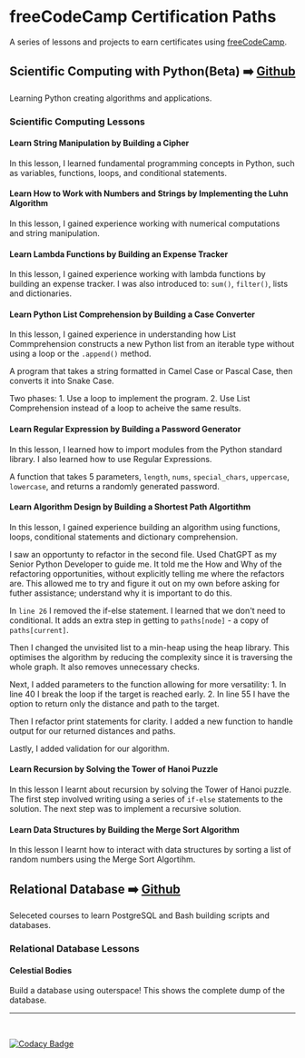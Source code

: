 # freeCodeCamp Certification Paths

A series of lessons and projects to earn certificates using [freeCodeCamp](https://freecodecamp.org).

## Scientific Computing with Python(Beta) ➡️ [Github](https://github.com/sedstan/freeCodeCamp/tree/3f498cf8ee68c05e9e83802eeca5131bba7a1033/scientific-computing-with-python-beta/course)

Learning Python creating algorithms and applications.

### Scientific Computing Lessons

#### Learn String Manipulation by Building a Cipher

In this lesson, I learned fundamental programming concepts in Python, such as variables, functions, loops, and conditional statements.

#### Learn How to Work with Numbers and Strings by Implementing the Luhn Algorithm

In this lesson, I gained experience working with numerical computations and string manipulation.

#### Learn Lambda Functions by Building an Expense Tracker

In this lesson, I gained experience working with lambda functions by building an
expense tracker. I was also introduced to: `sum()`, `filter()`, lists and dictionaries.

#### Learn Python List Comprehension by Building a Case Converter

In this lesson, I gained experience in understanding how List Commprehension constructs a new Python list from an iterable type without using a loop or the `.append()` method.

A program that takes a string formatted in Camel Case or Pascal Case, then converts it into Snake Case.

Two phases: 1. Use a loop to implement the program. 2. Use List Comprehension instead of a loop to acheive the same results.

#### Learn Regular Expression by Building a Password Generator

In this lesson, I learned how to import modules from the Python standard library. I also learned how to use Regular Expressions.

A function that takes 5 parameters, `length`, `nums`, `special_chars`, `uppercase`, `lowercase`, and returns a randomly generated password.

#### Learn Algorithm Design by Building a Shortest Path Algortithm

In this lesson, I gained experience building an algorithm using functions, loops, conditional statements and dictionary comprehension.

I saw an opportunty to refactor in the second file. Used ChatGPT as my Senior Python Developer to guide me. It told me the How and Why of the refactoring opportunities, without explicitly telling me where the refactors are. This allowed me to try and figure it out on my own before asking for futher assistance; understand why it is important to do this.

In `line 26` I removed the if-else statement. I learned that we don't need to conditional. It adds an extra step in getting to `paths[node]` - a copy of `paths[current]`.

Then I changed the unvisited list to a min-heap using the heap library. This optimises the algorithm by reducing the complexity since it is traversing the whole graph. It also removes unnecessary checks.

Next, I added parameters to the function allowing for more versatility:
    1. In line 40 I break the loop if the target is reached early.
    2. In line 55 I have the option to return only the distance and path to the target.

Then I refactor print statements for clarity. I added a new function to handle output for our returned distances and paths.

Lastly, I added validation for our algorithm.

#### Learn Recursion by Solving the Tower of Hanoi Puzzle

In this lesson I learnt about recursion by solving the Tower of Hanoi puzzle. The first  step involved writing using a series of `if-else` statements to the solution. The next step was to implement a recursive solution.

#### Learn Data Structures by Building the Merge Sort Algorithm

In this lesson I learnt how to interact with data structures by sorting a list of random numbers using the Merge Sort Algortihm.

## Relational Database ➡️ [Github](https://github.com/sedstan/freeCodeCamp/tree/3f498cf8ee68c05e9e83802eeca5131bba7a1033/relational-database/celestial-bodies-database)

Seleceted courses to learn PostgreSQL and Bash building scripts and databases.

### Relational Database Lessons

#### Celestial Bodies

Build a database using outerspace! This shows the complete dump of the database.

---

&nbsp;

[![Codacy Badge](https://app.codacy.com/project/badge/Grade/e63eb68ab6eb43718b20c4e2569579f9)](https://app.codacy.com/gh/sedstan/freeCodeCamp/dashboard?utm_source=gh&utm_medium=referral&utm_content=&utm_campaign=Badge_grade)

